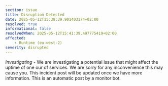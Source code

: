```yaml
---
section: issue
title: Disruption Detected
date: 2025-05-12T15:38:39.901403174+02:00
resolved: true
informational: false
resolvedWhen: 2025-05-12T15:41:39.497775419+02:00
affected:
    - Runtime (eu-west-2)
severity: disrupted
---
```

*Investigating* - We are investigating a potential issue that might affect the uptime of one our of services. We are sorry for any inconvenience this may cause you. This incident post will be updated once we have more information.
This is an automatic post by a monitor bot.